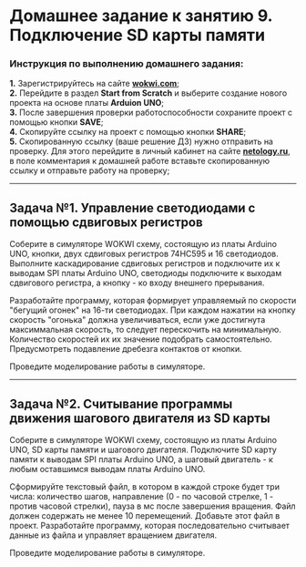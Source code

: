 # Домашнее задание к занятию 9. Подключение SD карты памяти
### Инструкция по выполнению домашнего задания:
**1.** Зарегистрируйтесь на сайте **[wokwi.com](https://wokwi.com/)**;<br>
**2.** Перейдите в раздел **Start from Scratch** и выберите создание нового проекта на основе платы **Arduion UNO**;<br>
**3.** После завершения проверки работоспособности сохраните проект с помощью кнопки **SAVE**;<br>
**4.** Скопируйте ссылку на проект с помощью кнопки **SHARE**;<br>
**5.** Скопированную ссылку (ваше решение ДЗ) нужно отправить на проверку. Для этого перейдите в личный кабинет на сайте **[netology.ru](https://netology.ru/)**, в поле комментария к домашней работе вставьте скопированную ссылку и отправьте работу на проверку;

------------

## Задача №1. Управление светодиодами с помощью сдвиговых регистров

Соберите в симуляторе WOKWI схему, состоящую из платы Arduino UNO, кнопки, двух сдвиговых регистров 74HC595 и 16 светодиодов. Выполните каскадирование сдвиговых регистров и подключите их к выводам SPI платы Arduino UNO, светодиоды подключите к выходам сдвигового регистра, а кнопку - ко входу внешнего прерывания.<br>

Разработайте программу, которая формирует управляемый по скорости "бегущий огонек" на 16-ти светодиодах. При каждом нажатии на кнопку скорость "огонька" должна увеличиваться, если уже достигнута максиммальная скорость, то следует перескочить на минимальную. Количество скоростей их их значение подобрать самостоятельно. Предусмотреть подавление дребезга контактов от кнопки.<br>

Проведите моделирование работы в симуляторе.<br>

------------

## Задача №2. Считывание программы движения шагового двигателя из SD карты

Соберите в симуляторе WOKWI схему, состоящую из платы Arduino UNO, SD карты памяти и шагового двигателя. Подключите SD карту памяти к выводам SPI платы Arduino UNO, а шаговый двигатель - к любым оставшимся выводам платы Arduino UNO.<br>

Сформируйте текстовый файл, в котором в каждой строке будет три числа: количество шагов, направление (0 - по часовой стрелке, 1 - против часовой стрелки), пауза в мс после завершения вращения. Файл должен содержать не менее 10 перемещений. Добавьте этот файл в проект.
Разработайте программу, которая последовательно считывает данные из файла и управляет вращением двигателя.<br>

Проведите моделирование работы в симуляторе.<br>
